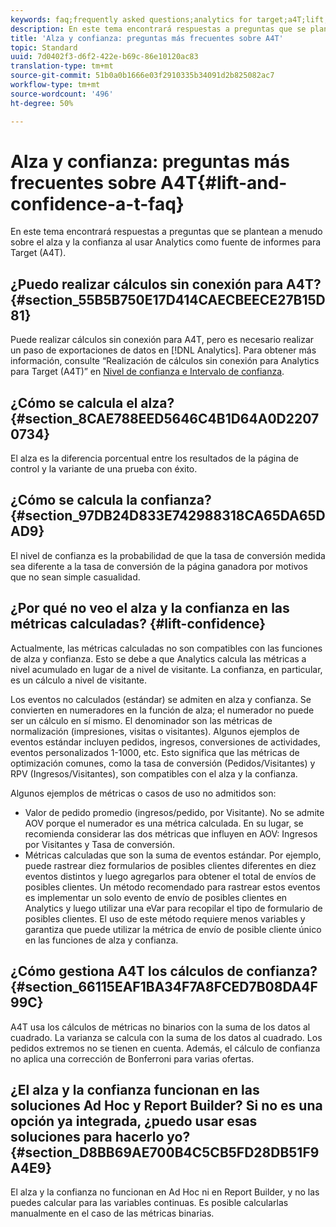 ```yaml
---
keywords: faq;frequently asked questions;analytics for target;a4T;lift;ad hoc;report builder;confidence
description: En este tema encontrará respuestas a preguntas que se plantean a menudo sobre el alza y la confianza al usar Analytics como fuente de informes para Target (A4T).
title: 'Alza y confianza: preguntas más frecuentes sobre A4T'
topic: Standard
uuid: 7d0402f3-d6f2-422e-b69c-86e10120ac83
translation-type: tm+mt
source-git-commit: 51b0a0b1666e03f2910335b34091d2b825082ac7
workflow-type: tm+mt
source-wordcount: '496'
ht-degree: 50%

---
```



# Alza y confianza: preguntas más frecuentes sobre A4T{#lift-and-confidence-a-t-faq}

En este tema encontrará respuestas a preguntas que se plantean a menudo sobre el alza y la confianza al usar Analytics como fuente de informes para Target (A4T).

## ¿Puedo realizar cálculos sin conexión para A4T?{#section_55B5B750E17D414CAECBEECE27B15D81}

Puede realizar cálculos sin conexión para A4T, pero es necesario realizar un paso de exportaciones de datos en [!DNL Analytics]. Para obtener más información, consulte “Realización de cálculos sin conexión para Analytics para Target (A4T)” en [Nivel de confianza e Intervalo de confianza](../../../c-reports/conversion-rate.md#concept_0D0002A1EBDF420E9C50E2A46F36629B).

## ¿Cómo se calcula el alza?{#section_8CAE788EED5646C4B1D64A0D22070734}

El alza es la diferencia porcentual entre los resultados de la página de control y la variante de una prueba con éxito.

## ¿Cómo se calcula la confianza?   {#section_97DB24D833E742988318CA65DA65DAD9}

El nivel de confianza es la probabilidad de que la tasa de conversión medida sea diferente a la tasa de conversión de la página ganadora por motivos que no sean simple casualidad.

## ¿Por qué no veo el alza y la confianza en las métricas calculadas?   {#lift-confidence}

Actualmente, las métricas calculadas no son compatibles con las funciones de alza y confianza. Esto se debe a que Analytics calcula las métricas a nivel acumulado en lugar de a nivel de visitante. La confianza, en particular, es un cálculo a nivel de visitante.

Los eventos no calculados (estándar) se admiten en alza y confianza. Se convierten en numeradores en la función de alza; el numerador no puede ser un cálculo en sí mismo. El denominador son las métricas de normalización (impresiones, visitas o visitantes). Algunos ejemplos de eventos estándar incluyen pedidos, ingresos, conversiones de actividades, eventos personalizados 1-1000, etc. Esto significa que las métricas de optimización comunes, como la tasa de conversión (Pedidos/Visitantes) y RPV (Ingresos/Visitantes), son compatibles con el alza y la confianza.

Algunos ejemplos de métricas o casos de uso no admitidos son:

* Valor de pedido promedio (ingresos/pedido, por Visitante). No se admite AOV porque el numerador es una métrica calculada. En su lugar, se recomienda considerar las dos métricas que influyen en AOV: Ingresos por Visitantes y Tasa de conversión.
* Métricas calculadas que son la suma de eventos estándar. Por ejemplo, puede rastrear diez formularios de posibles clientes diferentes en diez eventos distintos y luego agregarlos para obtener el total de envíos de posibles clientes. Un método recomendado para rastrear estos eventos es implementar un solo evento de envío de posibles clientes en Analytics y luego utilizar una eVar para recopilar el tipo de formulario de posibles clientes. El uso de este método requiere menos variables y garantiza que puede utilizar la métrica de envío de posible cliente único en las funciones de alza y confianza.

## ¿Cómo gestiona A4T los cálculos de confianza?   {#section_66115EAF1BA34F7A8FCED7B08DA4F99C}

A4T usa los cálculos de métricas no binarios con la suma de los datos al cuadrado. La varianza se calcula con la suma de los datos al cuadrado. Los pedidos extremos no se tienen en cuenta. Además, el cálculo de confianza no aplica una corrección de Bonferroni para varias ofertas.

## ¿El alza y la confianza funcionan en las soluciones Ad Hoc y Report Builder? Si no es una opción ya integrada, ¿puedo usar esas soluciones para hacerlo yo? {#section_D8BB69AE700B4C5CB5FD28DB51F9A4E9}

El alza y la confianza no funcionan en Ad Hoc ni en Report Builder, y no las puedes calcular para las variables continuas. Es posible calcularlas manualmente en el caso de las métricas binarias.

